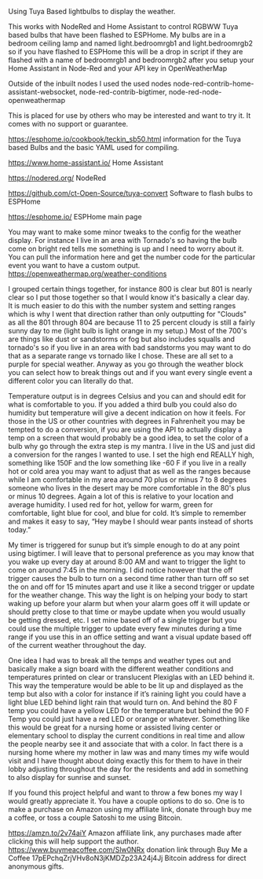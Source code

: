 Using Tuya Based lightbulbs to display the weather.


This works with NodeRed and Home Assistant to control RGBWW Tuya based bulbs that have been flashed to ESPHome.  My bulbs are in a bedroom ceiling lamp and named light.bedroomrgb1 and light.bedroomrgb2 so if you have flashed to ESPHome this will be a drop in script if they are flashed with a name of bedroomrgb1 and bedroomrgb2 after you setup your Home Assistant in Node-Red and your API key in OpenWeatherMap

Outside of the inbuilt nodes I used the used nodes node-red-contrib-home-assistant-websocket, node-red-contrib-bigtimer, node-red-node-openweathermap

This is placed for use by others who may be interested and want to try it.  It comes with no support or guarantee.

https://esphome.io/cookbook/teckin_sb50.html information for the Tuya based Bulbs and the basic YAML used for compiling.

https://www.home-assistant.io/  Home Assistant

https://nodered.org/  NodeRed

https://github.com/ct-Open-Source/tuya-convert  Software to flash bulbs to ESPHome

https://esphome.io/  ESPHome main page

You may want to make some minor tweaks to the config for the weather display.  For instance I live in an area with Tornado's so having the bulb come on bright red tells me something is up and I need to worry about it.  You can pull the information here and get the number code for the particular event you want to have a custom output.  https://openweathermap.org/weather-conditions

I grouped certain things together, for instance 800 is clear but 801 is nearly clear so I put those together so that I would know it's basically a clear day.  It is much easier to do this with the number system and setting ranges which is why I went that direction rather than only outputting for "Clouds" as all the 801 through 804 are because 11 to 25 percent cloudy is still a fairly sunny day to me (light bulb is light orange in my setup.)  Most of the 700's are things like dust or sandstorms or fog but also includes squalls and tornado's so if you live in an area with bad sandstorms you may want to do that as a separate range vs tornado like I chose.  These are all set to a purple for special weather.  Anyway as you go through the weather block you can select how to break things out and if you want every single event a different color you can literally do that. 

Temperature output is in degrees Celsius and you can and should edit for what is comfortable to you.  If you added a third bulb you could also do humidity but temperature will give a decent indication on how it feels.  For those in the US or other countries with degrees in Fahrenheit you may be tempted to do a conversion, if you are using the API to actually display a temp on a screen that would probably be a good idea, to set the color of a bulb why go through the extra step is my mantra.  I live in the US and just did a conversion for the ranges I wanted to use.  I set the high end REALLY high, something like 150F and the low something like -60 F if you live in a really hot or cold area you may want to adjust that as well as the ranges because while I am comfortable in my area around 70 plus or minus 7 to 8 degrees someone who lives in the desert may be more comfortable in the 80's plus or minus 10 degrees.  Again a lot of this is relative to your location and average humidity.  I used red for hot, yellow for warm, green for comfortable, light blue for cool, and blue for cold.  It’s simple to remember and makes it easy to say, “Hey maybe I should wear pants instead of shorts today.”

My timer is triggered for sunup but it’s simple enough to do at any point using bigtimer.  I will leave that to personal preference as you may know that you wake up every day at around 8:00 AM and want to trigger the light to come on around 7:45 in the morning.  I did notice however that the off trigger causes the bulb to turn on a second time rather than turn off so set the on and off for 15 minutes apart and use it like a second trigger or update for the weather change.  This way the light is on helping your body to start waking up before your alarm but when your alarm goes off it will update or should pretty close to that time or maybe update when you would usually be getting dressed, etc.  I set mine based off of a single trigger but you could use the multiple trigger to update every few minutes during a time range if you use this in an office setting and want a visual update based off of the current weather throughout the day.

One idea I had was to break all the temps and weather types out and basically make a sign board with the different weather conditions and temperatures printed on clear or translucent Plexiglas with an LED behind it.  This way the temperature would be able to be lit up and displayed as the temp but also with a color for instance if it’s raining light you could have a light blue LED behind light rain that would turn on.  And behind the 80 F temp you could have a yellow LED for the temperature but behind the 90 F Temp you could just have a red LED or orange or whatever.  Something like this would be great for a nursing home or assisted living center or elementary school to display the current conditions in real time and allow the people nearby see it and associate that with a color.  In fact there is a nursing home where my mother in law was and many times my wife would visit and I have thought about doing exactly this for them to have in their lobby adjusting throughout the day for the residents and add in something to also display for sunrise and sunset.


If you found this project helpful and want to throw a few bones my way I would greatly appreciate it.  You have a couple options to do so.  One is to make a purchase on Amazon using my affiliate link, donate through buy me a coffee, or toss a couple Satoshi to me using Bitcoin.

https://amzn.to/2v74aiY  Amazon affiliate link, any purchases made after clicking this will help support the author.
https://www.buymeacoffee.com/Slw0NRx donation link through Buy Me a Coffee
17pEPchqZrjVHv8oN3jKMDZp23A24j4Jj  Bitcoin address for direct anonymous gifts.
